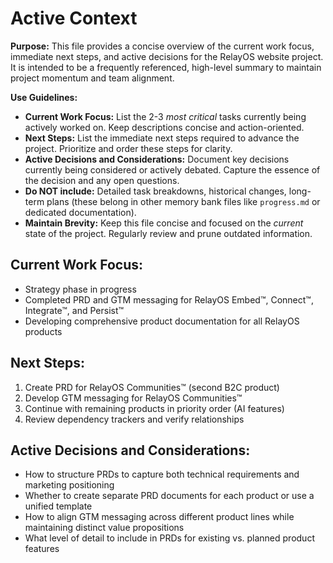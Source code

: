 # Active Context

**Purpose:** This file provides a concise overview of the current work focus, immediate next steps, and active decisions for the RelayOS website project. It is intended to be a frequently referenced, high-level summary to maintain project momentum and team alignment.

**Use Guidelines:**
- **Current Work Focus:**  List the 2-3 *most critical* tasks currently being actively worked on. Keep descriptions concise and action-oriented.
- **Next Steps:**  List the immediate next steps required to advance the project. Prioritize and order these steps for clarity.
- **Active Decisions and Considerations:** Document key decisions currently being considered or actively debated. Capture the essence of the decision and any open questions.
- **Do NOT include:** Detailed task breakdowns, historical changes, long-term plans (these belong in other memory bank files like `progress.md` or dedicated documentation).
- **Maintain Brevity:** Keep this file concise and focused on the *current* state of the project. Regularly review and prune outdated information.

## Current Work Focus:

- Strategy phase in progress
- Completed PRD and GTM messaging for RelayOS Embed™, Connect™, Integrate™, and Persist™
- Developing comprehensive product documentation for all RelayOS products

## Next Steps:

1. Create PRD for RelayOS Communities™ (second B2C product)
2. Develop GTM messaging for RelayOS Communities™
3. Continue with remaining products in priority order (AI features)
4. Review dependency trackers and verify relationships

## Active Decisions and Considerations:

- How to structure PRDs to capture both technical requirements and marketing positioning
- Whether to create separate PRD documents for each product or use a unified template
- How to align GTM messaging across different product lines while maintaining distinct value propositions
- What level of detail to include in PRDs for existing vs. planned product features
